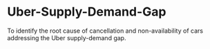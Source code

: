 # Uber-Supply-Demand-Gap
To identify the root cause of  cancellation and non-availability of cars addressing the Uber  supply-demand gap.
